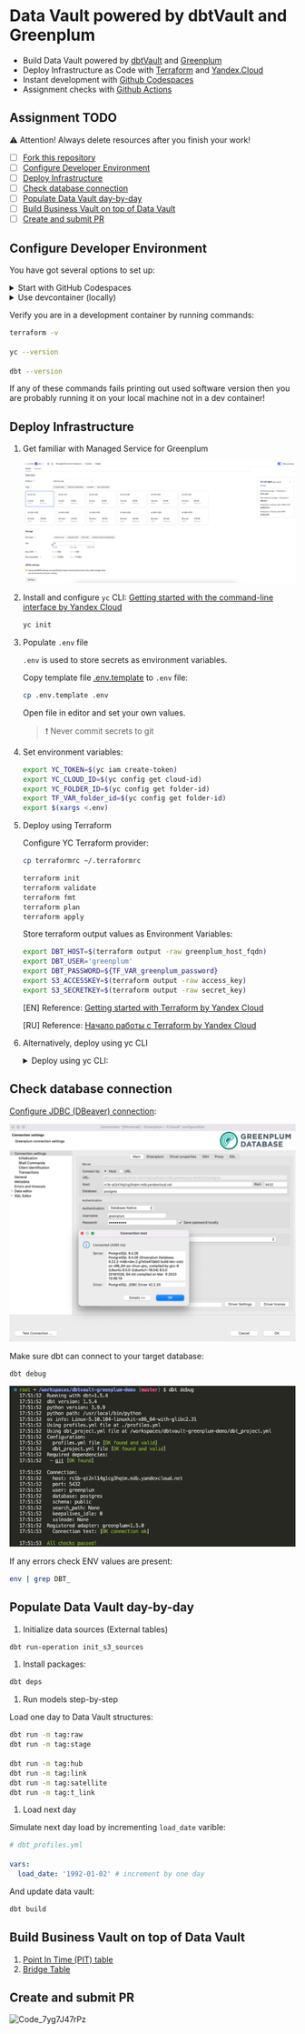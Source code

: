 # Data Vault powered by dbtVault and Greenplum

- Build Data Vault powered by [dbtVault](https://dbtvault.readthedocs.io/) and [Greenplum](https://greenplum.org/)
- Deploy Infrastructure as Code with [Terraform](https://www.terraform.io/) and [Yandex.Cloud](https://cloud.yandex.com/en-ru/)
- Instant development with [Github Codespaces](https://docs.github.com/en/codespaces)
- Assignment checks with [Github Actions](https://github.com/features/actions)

## Assignment TODO

⚠️ Attention! Always delete resources after you finish your work!

- [ ] [Fork this repository](https://docs.github.com/en/get-started/quickstart/fork-a-repo)
- [ ] [Configure Developer Environment]()
- [ ] [Deploy Infrastructure]()
- [ ] [Check database connection]()
- [ ] [Populate Data Vault day-by-day]()
- [ ] [Build Business Vault on top of Data Vault]()
- [ ] [Create and submit PR]()

## Configure Developer Environment

You have got several options to set up:
 
<details><summary>Start with GitHub Codespaces</summary>
<p>

![GitHub Codespaces](./docs/github_codespaces.png)

</p>
</details>

<details><summary>Use devcontainer (locally)</summary>
<p>

1. Install [Docker](https://docs.docker.com/desktop/#download-and-install) on your local machine.

1. Install devcontainer CLI:

    Open command palette (CMD + SHIFT+ P) type *Install devcontainer CLI*

    ![](./docs/install_devcontainer_cli.png)

1. Next build and open dev container:

    ```bash
    # build dev container
    devcontainer build .

    # open dev container
    devcontainer open .
    ```

</p>
</details>

Verify you are in a development container by running commands:

```bash
terraform -v

yc --version

dbt --version
```

If any of these commands fails printing out used software version then you are probably running it on your local machine not in a dev container!

## Deploy Infrastructure

1. Get familiar with Managed Service for Greenplum

    ![](./docs/managed_greenplum_ui.png)

1. Install and configure `yc` CLI: [Getting started with the command-line interface by Yandex Cloud](https://cloud.yandex.com/en/docs/cli/quickstart#install)

    ```bash
    yc init
    ```

1. Populate `.env` file

    `.env` is used to store secrets as environment variables.

    Copy template file [.env.template](./.env.template) to `.env` file:
    
    ```bash
    cp .env.template .env
    ```

    Open file in editor and set your own values.

    > ❗️ Never commit secrets to git

1. Set environment variables:

    ```bash
    export YC_TOKEN=$(yc iam create-token)
    export YC_CLOUD_ID=$(yc config get cloud-id)
    export YC_FOLDER_ID=$(yc config get folder-id)
    export TF_VAR_folder_id=$(yc config get folder-id)
    export $(xargs <.env)
    ```

1. Deploy using Terraform

    Configure YC Terraform provider:
    
    ```bash
    cp terraformrc ~/.terraformrc
    ```

    ```bash
    terraform init
    terraform validate
    terraform fmt
    terraform plan
    terraform apply
    ```

    Store terraform output values as Environment Variables:

    ```bash
    export DBT_HOST=$(terraform output -raw greenplum_host_fqdn)
    export DBT_USER='greenplum'
    export DBT_PASSWORD=${TF_VAR_greenplum_password}
    export S3_ACCESSKEY=$(terraform output -raw access_key)
    export S3_SECRETKEY=$(terraform output -raw secret_key)
    ```

    [EN] Reference: [Getting started with Terraform by Yandex Cloud](https://cloud.yandex.com/en/docs/tutorials/infrastructure-management/terraform-quickstart)
    
    [RU] Reference: [Начало работы с Terraform by Yandex Cloud](https://cloud.yandex.ru/docs/tutorials/infrastructure-management/terraform-quickstart)

1. Alternatively, deploy using yc CLI

    <details><summary>Deploy using yc CLI:</summary>
    <p>

    Checklist:
    - Egress NAT (required to access s3): https://cloud.yandex.com/en/docs/vpc/operations/create-nat-gateway
    - S3 service account keys (required for external tables access): https://cloud.yandex.com/en/docs/iam/operations/sa/create-access-key
    - Greenplum: https://cloud.yandex.com/en/docs/cli/cli-ref/managed-services/managed-greenplum/

    ```bash
    yc managed-greenplum cluster create gp_datavault \
    --network-name default \
    --zone-id ru-central1-a \
    --environment prestable \
    --master-host-count 2 \
    --segment-host-count 2 \
    --master-config resource-id=s3-c2-m8,disk-size=30,disk-type=network-ssd \
    --segment-config resource-id=s3-c2-m8,disk-size=30,disk-type=network-ssd \
    --segment-in-host 1 \
    --user-name greenplum \
    --user-password $TF_VAR_greenplum_password \
    --greenplum-version 6.22 \
    --assign-public-ip

    yc vpc gateway create --name gp-gateway
    yc vpc route-table create --name=gp-route-table --network-name=default --route destination=0.0.0.0/0,gateway-id=<gateway_id>
    yc vpc subnet update <subnet_name> --route-table-name=gp-route-table

    yc managed-greenplum hosts list master --cluster-name gp_datavault

    export DBT_HOST=$DBT_HOST
    export DBT_USER=$DBT_USER
    export DBT_PASSWORD=$TF_VAR_greenplum_password
    export S3_ACCESSKEY=$S3_ACCESSKEY
    export S3_SECRETKEY=$S3_SECRETKEY
    ```
    </p>
    </details>

## Check database connection

[Configure JDBC (DBeaver) connection](https://cloud.yandex.ru/docs/managed-greenplum/operations/connect):


![DBeaver + Greenplum](./docs/dbeaver_greenplum.png)

Make sure dbt can connect to your target database:

```bash
dbt debug
```

![dbt + Greenplum connection](./docs/dbt_debug_greenplum.png)

If any errors check ENV values are present:

```bash
env | grep DBT_
```

## Populate Data Vault day-by-day

1. Initialize data sources (External tables)

```bash
dbt run-operation init_s3_sources
```

1. Install packages:

```bash
dbt deps
```

1. Run models step-by-step

Load one day to Data Vault structures:

```bash
dbt run -m tag:raw
dbt run -m tag:stage

dbt run -m tag:hub
dbt run -m tag:link
dbt run -m tag:satellite
dbt run -m tag:t_link
```

1. Load next day

Simulate next day load by incrementing `load_date` varible:

```yaml dbt_profiles.yml
# dbt_profiles.yml

vars:
  load_date: '1992-01-02' # increment by one day
```

And update data vault:

```bash
dbt build
```

## Build Business Vault on top of Data Vault

1. [Point In Time (PIT) table](https://automate-dv.readthedocs.io/en/latest/tutorial/tut_point_in_time/)
1. [Bridge Table](https://automate-dv.readthedocs.io/en/latest/tutorial/tut_bridges/)

## Create and submit PR
![Code_7yg7J47rPz](https://github.com/DenGodunov/dbtvault_greenplum_demo/assets/7568117/c931bf5c-2379-4bac-907f-e6a6854614c1)
